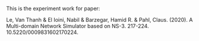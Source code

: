 This is the experiment work for paper:

Le, Van Thanh & El Ioini, Nabil & Barzegar, Hamid R. & Pahl, Claus. (2020). A Multi-domain Network Simulator based on NS-3. 217-224. 10.5220/0009831602170224.

